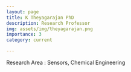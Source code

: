 ```yaml
---
layout: page
title: K Theyagarajan PhD
description: Research Professor
img: assets/img/theyagarajan.png
importance: 3
category: current

---
```


Research Area : Sensors, Chemical Engineering